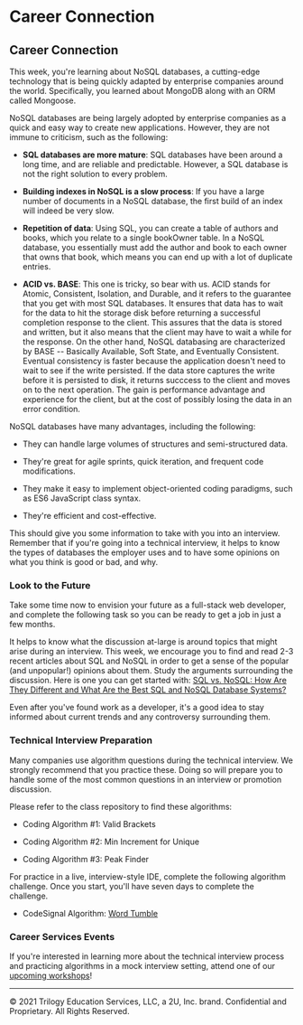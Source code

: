 # Career Connection

## Career Connection

This week, you're learning about NoSQL databases, a cutting-edge technology that is being quickly adapted by enterprise companies around the world. Specifically, you learned about MongoDB along with an ORM called Mongoose.

NoSQL databases are being largely adopted by enterprise companies as a quick and easy way to create new applications. However, they are not immune to criticism, such as the following:

- **SQL databases are more mature**: SQL databases have been around a long time, and are reliable and predictable. However, a SQL database is not the right solution to every problem.

- **Building indexes in NoSQL is a slow process**: If you have a large number of documents in a NoSQL database, the first build of an index will indeed be very slow.

- **Repetition of data**: Using SQL, you can create a table of authors and books, which you relate to a single bookOwner table. In a NoSQL database, you essentially must add the author and book to each owner that owns that book, which means you can end up with a lot of duplicate entries.

- **ACID vs. BASE**: This one is tricky, so bear with us. ACID stands for Atomic, Consistent, Isolation, and Durable, and it refers to the guarantee that you get with most SQL databases. It ensures that data has to wait for the data to hit the storage disk before returning a successful completion response to the client. This assures that the data is stored and written, but it also means that the client may have to wait a while for the response. On the other hand, NoSQL databasing are characterized by BASE -- Basically Available, Soft State, and Eventually Consistent. Eventual consistency is faster because the application doesn't need to wait to see if the write persisted. If the data store captures the write before it is persisted to disk, it returns succcess to the client and moves on to the next operation. The gain is performance advantage and experience for the client, but at the cost of possibly losing the data in an error condition.

NoSQL databases have many advantages, including the following:

- They can handle large volumes of structures and semi-structured data.

- They're great for agile sprints, quick iteration, and frequent code modifications.

- They make it easy to implement object-oriented coding paradigms, such as ES6 JavaScript class syntax.

- They're efficient and cost-effective.

This should give you some information to take with you into an interview. Remember that if you're going into a technical interview, it helps to know the types of databases the employer uses and to have some opinions on what you think is good or bad, and why.

### Look to the Future

Take some time now to envision your future as a full-stack web developer, and complete the following task so you can be ready to get a job in just a few months.

It helps to know what the discussion at-large is around topics that might arise during an interview. This week, we encourage you to find and read 2-3 recent articles about SQL and NoSQL in order to get a sense of the popular (and unpopular!) opinions about them. Study the arguments surrounding the discussion. Here is one you can get started with: [SQL vs. NoSQL: How Are They Different and What Are the Best SQL and NoSQL Database Systems?](https://www.xplenty.com/blog/the-sql-vs-nosql-difference/)

Even after you've found work as a developer, it's a good idea to stay informed about current trends and any controversy surrounding them.

### Technical Interview Preparation

Many companies use algorithm questions during the technical interview. We strongly recommend that you practice these. Doing so will prepare you to handle some of the most common questions in an interview or promotion discussion.

Please refer to the class repository to find these algorithms:

- Coding Algorithm #1: Valid Brackets

- Coding Algorithm #2: Min Increment for Unique

- Coding Algorithm #3: Peak Finder

For practice in a live, interview-style IDE, complete the following algorithm challenge. Once you start, you'll have seven days to complete the challenge.

- CodeSignal Algorithm: [Word Tumble](https://app.codesignal.com/public-test/W38trZ3bQdqpabN2X/SvJ3vebQ5oLSJu)

### Career Services Events

If you're interested in learning more about the technical interview process and practicing algorithms in a mock interview setting, attend one of our [upcoming workshops](https://careernetwork.2u.com/?utm_medium=Academics&utm_source=boot_camp)!

---
© 2021 Trilogy Education Services, LLC, a 2U, Inc. brand. Confidential and Proprietary. All Rights Reserved.
